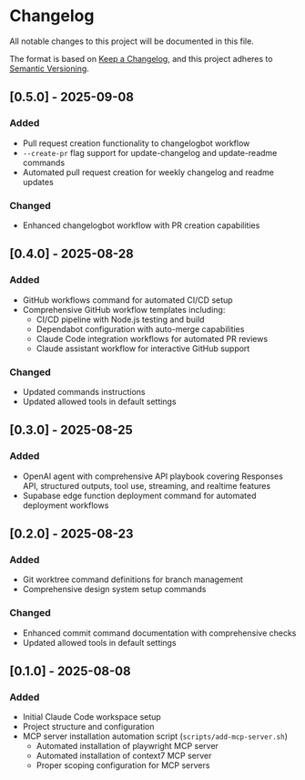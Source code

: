 # Changelog

All notable changes to this project will be documented in this file.

The format is based on [Keep a Changelog](https://keepachangelog.com/en/1.0.0/),
and this project adheres to [Semantic Versioning](https://semver.org/spec/v2.0.0.html).

## [0.5.0] - 2025-09-08

### Added
- Pull request creation functionality to changelogbot workflow
- `--create-pr` flag support for update-changelog and update-readme commands
- Automated pull request creation for weekly changelog and readme updates

### Changed
- Enhanced changelogbot workflow with PR creation capabilities

## [0.4.0] - 2025-08-28

### Added
- GitHub workflows command for automated CI/CD setup
- Comprehensive GitHub workflow templates including:
  - CI/CD pipeline with Node.js testing and build
  - Dependabot configuration with auto-merge capabilities
  - Claude Code integration workflows for automated PR reviews
  - Claude assistant workflow for interactive GitHub support

### Changed
- Updated commands instructions
- Updated allowed tools in default settings

## [0.3.0] - 2025-08-25

### Added
- OpenAI agent with comprehensive API playbook covering Responses API, structured outputs, tool use, streaming, and realtime features
- Supabase edge function deployment command for automated deployment workflows

## [0.2.0] - 2025-08-23

### Added
- Git worktree command definitions for branch management
- Comprehensive design system setup commands

### Changed
- Enhanced commit command documentation with comprehensive checks
- Updated allowed tools in default settings 

## [0.1.0] - 2025-08-08

### Added
- Initial Claude Code workspace setup
- Project structure and configuration
- MCP server installation automation script (`scripts/add-mcp-server.sh`)
  - Automated installation of playwright MCP server
  - Automated installation of context7 MCP server
  - Proper scoping configuration for MCP servers
